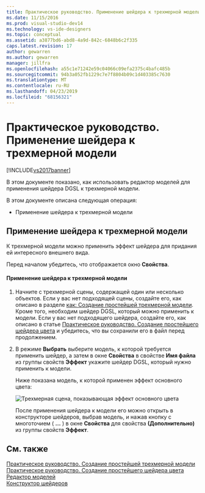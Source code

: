 ```yaml
---
title: Практическое руководство. Применение шейдера к трехмерной модели | Документация Майкрософт
ms.date: 11/15/2016
ms.prod: visual-studio-dev14
ms.technology: vs-ide-designers
ms.topic: conceptual
ms.assetid: a3877bd6-abd8-4a9d-842c-6848b6c2f335
caps.latest.revision: 17
author: gewarren
ms.author: gewarren
manager: jillfra
ms.openlocfilehash: a55c1e71242e59c04066c09efa2375c4bafc485b
ms.sourcegitcommit: 94b3a052fb1229c7e7f8804b09c1d403385c7630
ms.translationtype: MT
ms.contentlocale: ru-RU
ms.lasthandoff: 04/23/2019
ms.locfileid: "68156321"
---
```

# <a name="how-to-apply-a-shader-to-a-3-d-model"></a>Практическое руководство. Применение шейдера к трехмерной модели
[!INCLUDE[vs2017banner](../includes/vs2017banner.md)]

В этом документе показано, как использовать редактор моделей для применения шейдера DGSL к трехмерной модели.  
  
 В этом документе описана следующая операция:  
  
- Применение шейдера к трехмерной модели  
  
## <a name="applying-a-shader-to-a-3-d-model"></a>Применение шейдера к трехмерной модели  
 К трехмерной модели можно применить эффект шейдера для придания ей интересного внешнего вида.  
  
 Перед началом убедитесь, что отображается окно **Свойства**.  
  
#### <a name="to-apply-a-shader-to-a-3-d-model"></a>Применение шейдера к трехмерной модели  
  
1. Начните с трехмерной сцены, содержащей один или несколько объектов. Если у вас нет подходящей сцены, создайте его, как описано в разделе [как: Создание простейшей трехмерной модели](../designers/how-to-create-a-basic-3-d-model.md). Кроме того, необходим шейдер DGSL, который можно применить к модели. Если у вас нет подходящего шейдера, создайте его, как описано в статье [Практическое руководство. Создание простейшего шейдера цвета](../designers/how-to-create-a-basic-color-shader.md) и убедитесь, что вы сохранили его в файл перед продолжением.  
  
2. В режиме **Выбрать** выберите модель, к которой требуется применить шейдер, а затем в окне **Свойства** в свойстве **Имя файла** из группы свойств **Эффект** укажите шейдер DGSL, который нужно применить к модели.  
  
   Ниже показана модель, к которой применен эффект основного цвета:  
  
   ![Трехмерная сцена, показывающая эффект основного цвета](../designers/media/digit-3d-model-effect.png "Digit-3D-Model-Effect")  
  
   После применения шейдера к модели его можно открыть в конструкторе шейдеров, выбрав модель, и нажав кнопку с многоточием ( **...** ) в окне **Свойства** для свойства **(Дополнительно)** из группы свойств **Эффект**.  
  
## <a name="see-also"></a>См. также  
 [Практическое руководство. Создание простейшей трехмерной модели](../designers/how-to-create-a-basic-3-d-model.md)   
 [Практическое руководство. Создание простейшего шейдера цвета](../designers/how-to-create-a-basic-color-shader.md)   
 [Редактор моделей](../designers/model-editor.md)   
 [Конструктор шейдеров](../designers/shader-designer.md)
